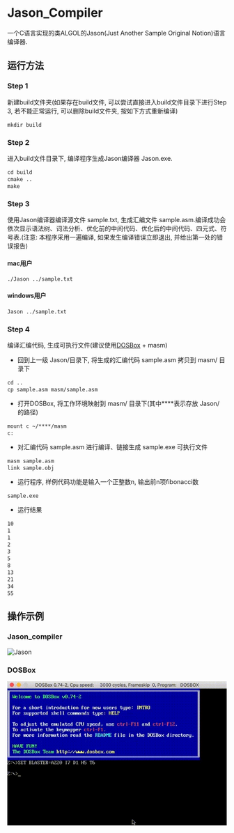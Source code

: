 # Jason_Compiler
一个C语言实现的类ALGOL的Jason(Just Another Sample Original Notion)语言编译器.
## 运行方法
### Step 1
新建build文件夹(如果存在build文件, 可以尝试直接进入build文件目录下进行Step 3, 若不能正常运行, 可以删除build文件夹, 按如下方式重新编译)
```shell
mkdir build
```
### Step 2
进入build文件目录下, 编译程序生成Jason编译器 Jason.exe.
```shell
cd build
cmake ..
make
```
### Step 3
使用Jason编译器编译源文件 sample.txt, 生成汇编文件 sample.asm.编译成功会依次显示语法树、词法分析、优化前的中间代码、优化后的中间代码、四元式、符号表.(注意: 本程序采用一遍编译, 如果发生编译错误立即退出, 并给出第一处的错误报告)
#### mac用户
```shell
./Jason ../sample.txt
```
#### windows用户
```shell
Jason ../sample.txt
```
### Step 4
编译汇编代码, 生成可执行文件(建议使用[DOSBox](https://www.dosbox.com/download.php?main=1) + masm)
* 回到上一级 Jason/目录下, 将生成的汇编代码 sample.asm 拷贝到 masm/ 目录下
```shell
cd ..
cp sample.asm masm/sample.asm
```
* 打开DOSBox, 将工作环境映射到 masm/ 目录下(其中****表示存放 Jason/ 的路径)
```shell
mount c ~/****/masm
c:
```
* 对汇编代码 sample.asm 进行编译、链接生成 sample.exe 可执行文件
```shell
masm sample.asm
link sample.obj
```
* 运行程序, 样例代码功能是输入一个正整数n, 输出前n项fibonacci数
```shell
sample.exe
```
* 运行结果
```shell
10
1
1
2
3
5
8
13
21
34
55
```
## 操作示例
### Jason_compiler
![Jason](Instructions/Jason.gif)
### DOSBox
![DOSBox](Instructions/DOSBox.gif)
